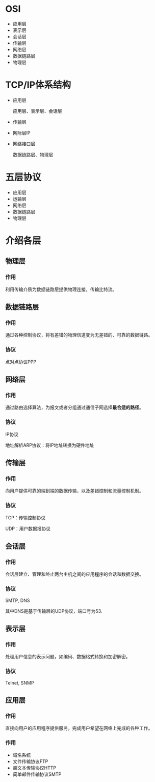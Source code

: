 # OSI

- 应用层
- 表示层
- 会话层
- 传输层
- 网络层
- 数据链路层
- 物理层

# TCP/IP体系结构

- 应用层

  应用层、表示层、会话层

- 传输层

- 网际层IP

- 网络接口层

  数据链路层、物理层

# 五层协议

- 应用层
- 运输层
- 网络层
- 数据链路层
- 物理层

# 介绍各层

## 物理层

### 作用

利用传输介质为数据链路层提供物理连接，传输比特流。

## 数据链路层

### 作用

通过各种控制协议，将有差错的物理信道变为无差错的、可靠的数据链路。

### 协议

点对点协议PPP

## 网络层

### 作用

通过路由选择算法，为报文或者分组通过通信子网选择**最合适的路径**。

### 协议

IP协议

地址解析ARP协议：将IP地址转换为硬件地址

## 传输层

### 作用

向用户提供可靠的端到端的数据传输，以及差错控制和流量控制机制。

### 协议

TCP：传输控制协议

UDP：用户数据报协议

## 会话层

### 作用

会话层建立、管理和终止两台主机之间的应用程序的会话和数据交换。

### 协议

SMTP, DNS

其中DNS是基于传输层的UDP协议，端口号为53.

## 表示层

### 作用

处理用户信息的表示问题，如编码、数据格式转换和加密解密。

### 协议

Telnet, SNMP

## 应用层

### 作用

直接向用户的应用程序提供服务，完成用户希望在网络上完成的各种工作。

### 作用

- 域名系统
- 文件传输协议FTP
- 超文本传输协议HTTP
- 简单邮件传输协议SMTP